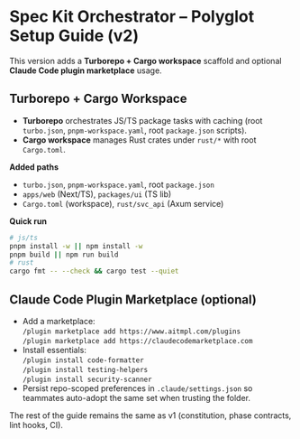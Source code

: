 # Spec Kit Orchestrator – Polyglot Setup Guide (v2)

This version adds a **Turborepo + Cargo workspace** scaffold and optional **Claude Code plugin marketplace** usage.

## Turborepo + Cargo Workspace

- **Turborepo** orchestrates JS/TS package tasks with caching (root `turbo.json`, `pnpm-workspace.yaml`, root `package.json` scripts).
- **Cargo workspace** manages Rust crates under `rust/*` with root `Cargo.toml`.

**Added paths**
- `turbo.json`, `pnpm-workspace.yaml`, root `package.json`
- `apps/web` (Next/TS), `packages/ui` (TS lib)
- `Cargo.toml` (workspace), `rust/svc_api` (Axum service)

**Quick run**
```bash
# js/ts
pnpm install -w || npm install -w
pnpm build || npm run build
# rust
cargo fmt -- --check && cargo test --quiet
```

## Claude Code Plugin Marketplace (optional)

- Add a marketplace:  
  `/plugin marketplace add https://www.aitmpl.com/plugins`  
  `/plugin marketplace add https://claudecodemarketplace.com`
- Install essentials:  
  `/plugin install code-formatter`  
  `/plugin install testing-helpers`  
  `/plugin install security-scanner`
- Persist repo-scoped preferences in `.claude/settings.json` so teammates auto-adopt the same set when trusting the folder.

The rest of the guide remains the same as v1 (constitution, phase contracts, lint hooks, CI).
